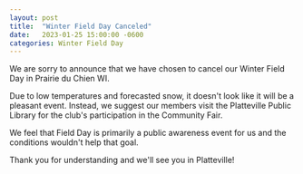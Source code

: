 ```yaml
---
layout: post
title:  "Winter Field Day Canceled"
date:   2023-01-25 15:00:00 -0600
categories: Winter Field Day
---
```


We are sorry to announce that we have chosen to cancel our Winter Field Day in Prairie du Chien WI.

Due to low temperatures and forecasted snow, it doesn't look like it will be a pleasant event. Instead, we suggest our members visit the Platteville Public Library for the club's participation in the Community Fair.

We feel that Field Day is primarily a public awareness event for us and the conditions wouldn't help that goal.

Thank you for understanding and we'll see you in Platteville!
